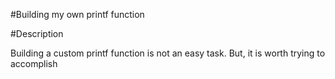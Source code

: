 #Building my own printf function

#Description

Building a custom printf function is not an easy task. But, it is worth trying to accomplish
